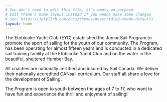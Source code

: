 ```yaml
---
# You don't need to edit this file, it's empty on purpose.
# Edit theme's home layout instead if you wanna make some changes
# See: https://jekyllrb.com/docs/themes/#overriding-theme-defaults
layout: home
---
```


The Etobicoke Yacht Club (EYC) established the Junior Sail Program to promote the sport of sailing for the youth of our community. The Program, has been operating for almost fifteen years and is conducted in a dedicated sail training facility at the Etobicoke Yacht Club and on the water in the beautiful, sheltered Humber Bay.

All coaches are nationally certified and insured by Sail Canada. We deliver their nationally accredited CANsail curriculum. Our staff all share a love for the development of Sailing.

The Program is open to youth between the ages of 7 to 17, who want to have fun and experience the thrill and enjoyment of sailing!
